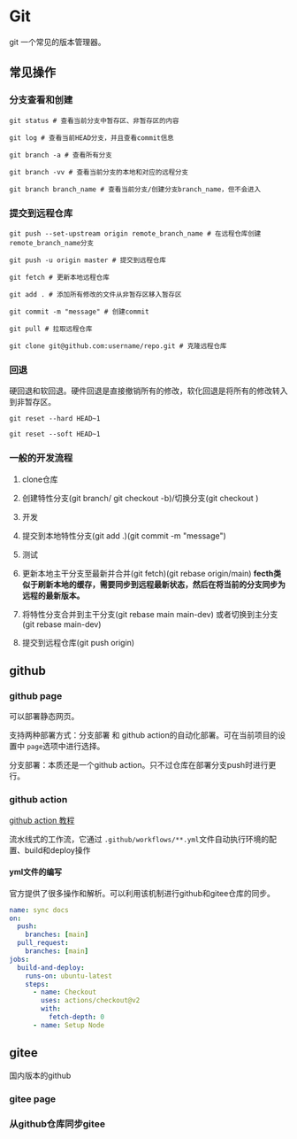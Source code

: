 # Git

git 一个常见的版本管理器。

## 常见操作

### 分支查看和创建
```shell
git status # 查看当前分支中暂存区、非暂存区的内容

git log # 查看当前HEAD分支，并且查看commit信息

git branch -a # 查看所有分支

git branch -vv # 查看当前分支的本地和对应的远程分支

git branch branch_name # 查看当前分支/创建分支branch_name，但不会进入
```

### 提交到远程仓库
```shell
git push --set-upstream origin remote_branch_name # 在远程仓库创建remote_branch_name分支

git push -u origin master # 提交到远程仓库

git fetch # 更新本地远程仓库

git add . # 添加所有修改的文件从非暂存区移入暂存区

git commit -m "message" # 创建commit

git pull # 拉取远程仓库

git clone git@github.com:username/repo.git # 克隆远程仓库
```

### 回退

硬回退和软回退。硬件回退是直接撤销所有的修改，软化回退是将所有的修改转入到非暂存区。
```shell
git reset --hard HEAD~1

git reset --soft HEAD~1
```

### 一般的开发流程

1. clone仓库

2. 创建特性分支(git branch/ git checkout -b)/切换分支(git checkout )

3. 开发

4. 提交到本地特性分支(git add .)(git commit -m "message")

5. 测试

6. 更新本地主干分支至最新并合并(git fetch)(git rebase origin/main) **fecth类似于刷新本地的缓存，需要同步到远程最新状态，然后在将当前的分支同步为远程的最新版本。**

7. 将特性分支合并到主干分支(git rebase main main-dev) 或者切换到主分支(git rebase main-dev)

8. 提交到远程仓库(git push origin)

## github

### github page

可以部署静态网页。

支持两种部署方式：分支部署 和 github action的自动化部署。可在当前项目的设置中 `page`选项中进行选择。

分支部署：本质还是一个github action。只不过仓库在部署分支push时进行更行。

### github action

[github action 教程](https://www.ruanyifeng.com/blog/2019/09/getting-started-with-github-actions.html)

流水线式的工作流，它通过 `.github/workflows/**.yml`文件自动执行环境的配置、build和deploy操作

#### yml文件的编写

官方提供了很多操作和解析。可以利用该机制进行github和gitee仓库的同步。

```yml
name: sync docs
on:
  push:
    branches: [main]
  pull_request:
    branches: [main]
jobs:
  build-and-deploy:
    runs-on: ubuntu-latest
    steps:
      - name: Checkout
        uses: actions/checkout@v2
        with:
          fetch-depth: 0
      - name: Setup Node
```

## gitee

国内版本的github

### gitee page

### 从github仓库同步gitee

